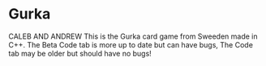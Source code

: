 # Gurka
CALEB AND ANDREW
This is the Gurka card game from Sweeden made in C++. The Beta Code tab is more up to date but can have bugs, The Code tab may be older but should have no bugs!
